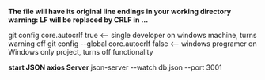 **The file will have its original line endings in your working directory**
**warning: LF will be replaced by CRLF in ...**

git config core.autocrlf true <-- single developer on windows machine, turns warning off
git config --global core.autocrlf false <-- windows programer on Windows only project, turns off functionality

**start JSON axios Server**
json-server --watch db.json --port 3001

